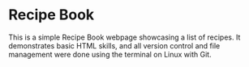 # Recipe Book
This is a simple Recipe Book webpage showcasing a list of recipes. It demonstrates basic HTML skills, and all version control and file management were done using the terminal on Linux with Git.
